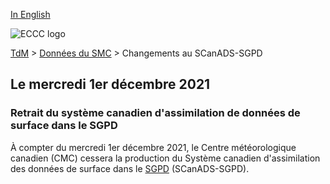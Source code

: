 [In English](changelog_caldas-gdps_en.md)

![ECCC logo](../../img_eccc-logo.png)

[TdM](../../readme_fr.md) > [Données du SMC](../readme_fr.md) > Changements au SCanADS-SGPD

## Le mercredi 1er décembre 2021

### Retrait du système canadien d'assimilation de données de surface dans le SGPD

À compter du mercredi 1er décembre 2021, le Centre météorologique canadien (CMC) cessera la production du Système canadien d'assimilation des données de surface dans le [SGPD](../nwp_gdps/readme_gdps_en.md) (SCanADS-SGPD).
